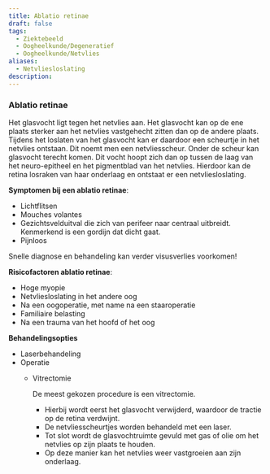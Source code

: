 ```yaml
---
title: Ablatio retinae
draft: false
tags:
  - Ziektebeeld
  - Oogheelkunde/Degeneratief
  - Oogheelkunde/Netvlies
aliases:
  - Netvliesloslating
description:
---
```





### **Ablatio retinae**

Het glasvocht ligt tegen het netvlies aan. Het glasvocht kan op de ene plaats sterker aan het netvlies vastgehecht zitten dan op de andere plaats. Tijdens het loslaten van het glasvocht kan er daardoor een scheurtje in het netvlies ontstaan. Dit noemt men een netvliesscheur. Onder de scheur kan glasvocht terecht komen. Dit vocht hoopt zich dan op tussen de laag van het neuro-epitheel en het pigmentblad van het netvlies. Hierdoor kan de retina losraken van haar onderlaag en ontstaat er een netvliesloslating.

**Symptomen bij een ablatio retinae**:

-   Lichtflitsen
-   Mouches volantes
-   Gezichtsvelduitval die zich van perifeer naar centraal uitbreidt. Kenmerkend is een gordijn dat dicht gaat.
-   Pijnloos


Snelle diagnose en behandeling kan verder visusverlies voorkomen!

**Risicofactoren ablatio retinae**:

-   Hoge myopie
-   Netvliesloslating in het andere oog
-   Na een oogoperatie, met name na een staaroperatie
-   Familiaire belasting
-   Na een trauma van het hoofd of het oog

**Behandelingsopties**

-   Laserbehandeling
-   Operatie
    -   Vitrectomie
        
        De meest gekozen procedure is een vitrectomie.
        
        -   Hierbij wordt eerst het glasvocht verwijderd, waardoor de tractie op de retina verdwijnt.
        -   De netvliesscheurtjes worden behandeld met een laser.
        -   Tot slot wordt de glasvochtruimte gevuld met gas of olie om het netvlies op zijn plaats te houden.
        -   Op deze manier kan het netvlies weer vastgroeien aan zijn onderlaag.

